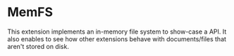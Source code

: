 # MemFS

This extension implements an in-memory file system to show-case a API. It also enables to see how other extensions behave with documents/files that aren't stored on disk. 

